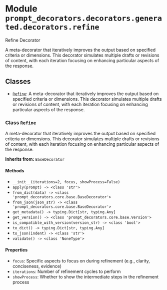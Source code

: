 # Module `prompt_decorators.decorators.generated.decorators.refine`

Refine Decorator

A meta-decorator that iteratively improves the output based on specified criteria or dimensions. This decorator simulates multiple drafts or revisions of content, with each iteration focusing on enhancing particular aspects of the response.

## Classes

- [`Refine`](#class-refine): A meta-decorator that iteratively improves the output based on specified criteria or dimensions. This decorator simulates multiple drafts or revisions of content, with each iteration focusing on enhancing particular aspects of the response.

### Class `Refine`

A meta-decorator that iteratively improves the output based on specified criteria or dimensions. This decorator simulates multiple drafts or revisions of content, with each iteration focusing on enhancing particular aspects of the response.

**Inherits from:** `BaseDecorator`

#### Methods

- `__init__(iterations=2, focus, showProcess=False)`
- `apply(prompt) -> <class 'str'>`
- `from_dict(data) -> <class 'prompt_decorators.core.base.BaseDecorator'>`
- `from_json(json_str) -> <class 'prompt_decorators.core.base.BaseDecorator'>`
- `get_metadata() -> typing.Dict[str, typing.Any]`
- `get_version() -> <class 'prompt_decorators.core.base.Version'>`
- `is_compatible_with_version(version_str) -> <class 'bool'>`
- `to_dict() -> typing.Dict[str, typing.Any]`
- `to_json(indent) -> <class 'str'>`
- `validate() -> <class 'NoneType'>`
#### Properties

- `focus`: Specific aspects to focus on during refinement (e.g., clarity, conciseness, evidence)
- `iterations`: Number of refinement cycles to perform
- `showProcess`: Whether to show the intermediate steps in the refinement process

